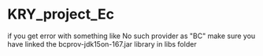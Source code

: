 # KRY_project_Ec
if you get error with something like No such provider as "BC" make sure you have linked the bcprov-jdk15on-167.jar library in libs folder
